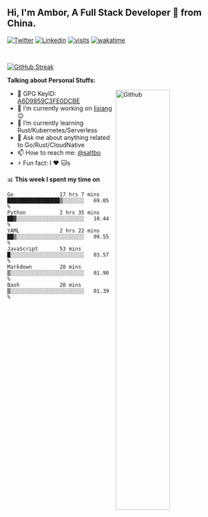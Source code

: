 ## Hi, I'm Ambor, A Full Stack Developer 🚀 from China.

[![Twitter](https://img.shields.io/badge/-saltbo-1ca0f1?style=flat&logo=twitter&logoColor=white)](https://twitter.com/rdsaltbo)
[![Linkedin](https://img.shields.io/badge/-saltbo-blue?style=flat&logo=Linkedin&logoColor=white)](https://www.linkedin.com/in/saltbo/)
[![visits](https://visitor.vercel.app/page/saltbo?color=light-green)](https://github.com/saltbo/)
[![wakatime](https://wakatime.com/badge/user/f82b1c77-faab-48cd-aef5-a12c0aff104b.svg)](https://wakatime.com/@f82b1c77-faab-48cd-aef5-a12c0aff104b)

&nbsp;  

[![GitHub Streak](http://github-readme-streak-stats.herokuapp.com?user=saltbo&hide_border=true&date_format=M%20j%5B%2C%20Y%5D)](https://git.io/streak-stats)

**Talking about Personal Stuffs:**
<!-- Any image aligned to the right. Beware the width  -->
<img width="50%" align="right" alt="Github" src="https://raw.githubusercontent.com/saltbo/saltbo/master/images/git-header.svg" />

- 🤘 GPG KeyID: [A6D9859C3FE0DCBE](https://saltbo.cn/pgp_keys.asc)
- 🔭 I’m currently working on [lixiang](https://www.lixiang.com/) :wink:
- 🌱 I’m currently learning Rust/Kubernetes/Serverless
- 💬 Ask me about anything related to Go/Rust/CloudNative
- 📫 How to reach me: [@saltbo](https://t.me/saltbo)
- ⚡ Fun fact: I :heart: :cat:s


📊 **This week I spent my time on**
<!--START_SECTION:waka-->

```text
Go               17 hrs 7 mins   █████████████████▒░░░░░░░   69.05 %
Python           2 hrs 35 mins   ██▓░░░░░░░░░░░░░░░░░░░░░░   10.44 %
YAML             2 hrs 22 mins   ██▒░░░░░░░░░░░░░░░░░░░░░░   09.55 %
JavaScript       53 mins         █░░░░░░░░░░░░░░░░░░░░░░░░   03.57 %
Markdown         28 mins         ▒░░░░░░░░░░░░░░░░░░░░░░░░   01.90 %
Bash             20 mins         ▒░░░░░░░░░░░░░░░░░░░░░░░░   01.39 %
```

<!--END_SECTION:waka-->
